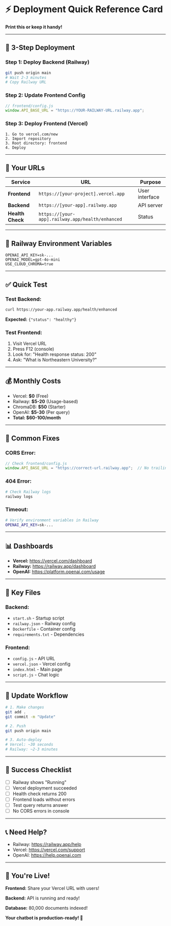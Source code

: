# ⚡ Deployment Quick Reference Card

**Print this or keep it handy!**

---

## 🎯 **3-Step Deployment**

### **Step 1: Deploy Backend (Railway)**
```bash
git push origin main
# Wait 2-3 minutes
# Copy Railway URL
```

### **Step 2: Update Frontend Config**
```javascript
// frontend/config.js
window.API_BASE_URL = "https://YOUR-RAILWAY-URL.railway.app";
```

### **Step 3: Deploy Frontend (Vercel)**
```
1. Go to vercel.com/new
2. Import repository
3. Root directory: frontend
4. Deploy
```

---

## 🔗 **Your URLs**

| Service | URL | Purpose |
|---------|-----|---------|
| **Frontend** | `https://[your-project].vercel.app` | User interface |
| **Backend** | `https://[your-app].railway.app` | API server |
| **Health Check** | `https://[your-app].railway.app/health/enhanced` | Status |

---

## 🔑 **Railway Environment Variables**

```
OPENAI_API_KEY=sk-...
OPENAI_MODEL=gpt-4o-mini
USE_CLOUD_CHROMA=true
```

---

## ✅ **Quick Test**

### **Test Backend:**
```bash
curl https://your-app.railway.app/health/enhanced
```
**Expected:** `{"status": "healthy"}`

### **Test Frontend:**
1. Visit Vercel URL
2. Press F12 (console)
3. Look for: "Health response status: 200"
4. Ask: "What is Northeastern University?"

---

## 💰 **Monthly Costs**

- Vercel: **$0** (Free)
- Railway: **$5-20** (Usage-based)
- ChromaDB: **$50** (Starter)
- OpenAI: **$5-30** (Per query)
- **Total: $60-100/month**

---

## 🐛 **Common Fixes**

### **CORS Error:**
```javascript
// Check frontend/config.js
window.API_BASE_URL = "https://correct-url.railway.app";  // No trailing /
```

### **404 Error:**
```bash
# Check Railway logs
railway logs
```

### **Timeout:**
```bash
# Verify environment variables in Railway
OPENAI_API_KEY=sk-...
```

---

## 📊 **Dashboards**

- **Vercel:** https://vercel.com/dashboard
- **Railway:** https://railway.app/dashboard
- **OpenAI:** https://platform.openai.com/usage

---

## 📁 **Key Files**

### **Backend:**
- `start.sh` - Startup script
- `railway.json` - Railway config
- `Dockerfile` - Container config
- `requirements.txt` - Dependencies

### **Frontend:**
- `config.js` - API URL
- `vercel.json` - Vercel config
- `index.html` - Main page
- `script.js` - Chat logic

---

## 🔄 **Update Workflow**

```bash
# 1. Make changes
git add .
git commit -m "Update"

# 2. Push
git push origin main

# 3. Auto-deploy
# Vercel: ~30 seconds
# Railway: ~2-3 minutes
```

---

## 🎯 **Success Checklist**

- [ ] Railway shows "Running"
- [ ] Vercel deployment succeeded
- [ ] Health check returns 200
- [ ] Frontend loads without errors
- [ ] Test query returns answer
- [ ] No CORS errors in console

---

## 📞 **Need Help?**

- Railway: https://railway.app/help
- Vercel: https://vercel.com/support
- OpenAI: https://help.openai.com

---

## 🎉 **You're Live!**

**Frontend:** Share your Vercel URL with users!

**Backend:** API is running and ready!

**Database:** 80,000 documents indexed!

**Your chatbot is production-ready! 🚀**

